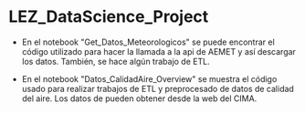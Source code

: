 # LEZ_DataScience_Project

* En el notebook "Get_Datos_Meteorologicos" se puede encontrar el código utilizado para hacer la llamada a la api de AEMET y así descargar los datos. También, se hace algún trabajo de ETL.

* En el notebook "Datos_CalidadAire_Overview" se muestra el código usado para realizar trabajos de ETL y preprocesado de datos de calidad del aire. Los datos de pueden obtener desde la web del CIMA.

